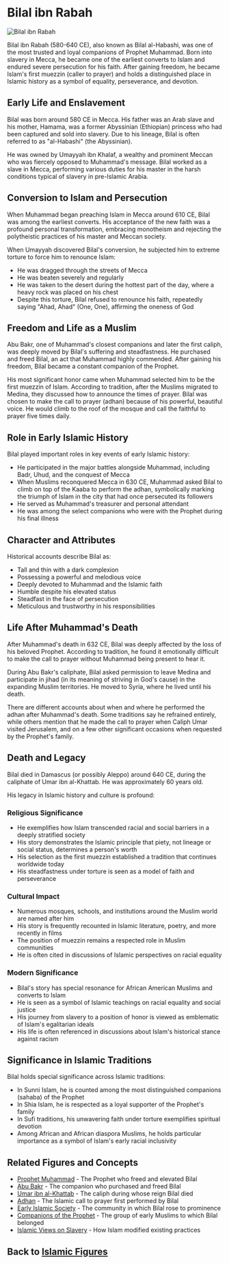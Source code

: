 # Bilal ibn Rabah

![Bilal ibn Rabah](../../images/bilal_ibn_rabah.jpg)

Bilal ibn Rabah (580-640 CE), also known as Bilal al-Habashi, was one of the most trusted and loyal companions of Prophet Muhammad. Born into slavery in Mecca, he became one of the earliest converts to Islam and endured severe persecution for his faith. After gaining freedom, he became Islam's first muezzin (caller to prayer) and holds a distinguished place in Islamic history as a symbol of equality, perseverance, and devotion.

## Early Life and Enslavement

Bilal was born around 580 CE in Mecca. His father was an Arab slave and his mother, Hamama, was a former Abyssinian (Ethiopian) princess who had been captured and sold into slavery. Due to his lineage, Bilal is often referred to as "al-Habashi" (the Abyssinian).

He was owned by Umayyah ibn Khalaf, a wealthy and prominent Meccan who was fiercely opposed to Muhammad's message. Bilal worked as a slave in Mecca, performing various duties for his master in the harsh conditions typical of slavery in pre-Islamic Arabia.

## Conversion to Islam and Persecution

When Muhammad began preaching Islam in Mecca around 610 CE, Bilal was among the earliest converts. His acceptance of the new faith was a profound personal transformation, embracing monotheism and rejecting the polytheistic practices of his master and Meccan society.

When Umayyah discovered Bilal's conversion, he subjected him to extreme torture to force him to renounce Islam:

- He was dragged through the streets of Mecca
- He was beaten severely and regularly
- He was taken to the desert during the hottest part of the day, where a heavy rock was placed on his chest
- Despite this torture, Bilal refused to renounce his faith, repeatedly saying "Ahad, Ahad" (One, One), affirming the oneness of God

## Freedom and Life as a Muslim

Abu Bakr, one of Muhammad's closest companions and later the first caliph, was deeply moved by Bilal's suffering and steadfastness. He purchased and freed Bilal, an act that Muhammad highly commended. After gaining his freedom, Bilal became a constant companion of the Prophet.

His most significant honor came when Muhammad selected him to be the first muezzin of Islam. According to tradition, after the Muslims migrated to Medina, they discussed how to announce the times of prayer. Bilal was chosen to make the call to prayer (adhan) because of his powerful, beautiful voice. He would climb to the roof of the mosque and call the faithful to prayer five times daily.

## Role in Early Islamic History

Bilal played important roles in key events of early Islamic history:

- He participated in the major battles alongside Muhammad, including Badr, Uhud, and the conquest of Mecca
- When Muslims reconquered Mecca in 630 CE, Muhammad asked Bilal to climb on top of the Kaaba to perform the adhan, symbolically marking the triumph of Islam in the city that had once persecuted its followers
- He served as Muhammad's treasurer and personal attendant
- He was among the select companions who were with the Prophet during his final illness

## Character and Attributes

Historical accounts describe Bilal as:

- Tall and thin with a dark complexion
- Possessing a powerful and melodious voice
- Deeply devoted to Muhammad and the Islamic faith
- Humble despite his elevated status
- Steadfast in the face of persecution
- Meticulous and trustworthy in his responsibilities

## Life After Muhammad's Death

After Muhammad's death in 632 CE, Bilal was deeply affected by the loss of his beloved Prophet. According to tradition, he found it emotionally difficult to make the call to prayer without Muhammad being present to hear it.

During Abu Bakr's caliphate, Bilal asked permission to leave Medina and participate in jihad (in its meaning of striving in God's cause) in the expanding Muslim territories. He moved to Syria, where he lived until his death.

There are different accounts about when and where he performed the adhan after Muhammad's death. Some traditions say he refrained entirely, while others mention that he made the call to prayer when Caliph Umar visited Jerusalem, and on a few other significant occasions when requested by the Prophet's family.

## Death and Legacy

Bilal died in Damascus (or possibly Aleppo) around 640 CE, during the caliphate of Umar ibn al-Khattab. He was approximately 60 years old.

His legacy in Islamic history and culture is profound:

### Religious Significance
- He exemplifies how Islam transcended racial and social barriers in a deeply stratified society
- His story demonstrates the Islamic principle that piety, not lineage or social status, determines a person's worth
- His selection as the first muezzin established a tradition that continues worldwide today
- His steadfastness under torture is seen as a model of faith and perseverance

### Cultural Impact
- Numerous mosques, schools, and institutions around the Muslim world are named after him
- His story is frequently recounted in Islamic literature, poetry, and more recently in films
- The position of muezzin remains a respected role in Muslim communities
- He is often cited in discussions of Islamic perspectives on racial equality

### Modern Significance
- Bilal's story has special resonance for African American Muslims and converts to Islam
- He is seen as a symbol of Islamic teachings on racial equality and social justice
- His journey from slavery to a position of honor is viewed as emblematic of Islam's egalitarian ideals
- His life is often referenced in discussions about Islam's historical stance against racism

## Significance in Islamic Traditions

Bilal holds special significance across Islamic traditions:

- In Sunni Islam, he is counted among the most distinguished companions (sahaba) of the Prophet
- In Shia Islam, he is respected as a loyal supporter of the Prophet's family
- In Sufi traditions, his unwavering faith under torture exemplifies spiritual devotion
- Among African and African diaspora Muslims, he holds particular importance as a symbol of Islam's early racial inclusivity

## Related Figures and Concepts

- [Prophet Muhammad](./muhammad.md) - The Prophet who freed and elevated Bilal
- [Abu Bakr](./abu_bakr.md) - The companion who purchased and freed Bilal
- [Umar ibn al-Khattab](./umar.md) - The caliph during whose reign Bilal died
- [Adhan](../practices/adhan.md) - The Islamic call to prayer first performed by Bilal
- [Early Islamic Society](../history/medinan_period.md) - The community in which Bilal rose to prominence
- [Companions of the Prophet](./female_companions.md) - The group of early Muslims to which Bilal belonged
- [Islamic Views on Slavery](../history/early_islamic_society.md) - How Islam modified existing practices

## Back to [Islamic Figures](./README.md)

